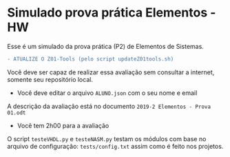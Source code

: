 # Simulado prova prática Elementos - HW

Esse é um simulado da prova prática (P2) de Elementos de Sistemas. 

```diff
- ATUALIZE O Z01-Tools (pelo script updateZ01tools.sh)
```

Você deve ser capaz de realizar essa avaliação sem consultar a internet, somente seu repositório local.

- Você deve editar o arquivo `ALUNO.json` com o seu nome e email

A descrição da avaliação está no documento `2019-2 Elementos - Prova 01.odt`

- Você tem 2h00 para a avaliação

O script `testeVHDL.py` e `testeNASM.py` testam os módulos com base no arquivo de configuração: `tests/config.txt` assim como é feito nos projetos.
